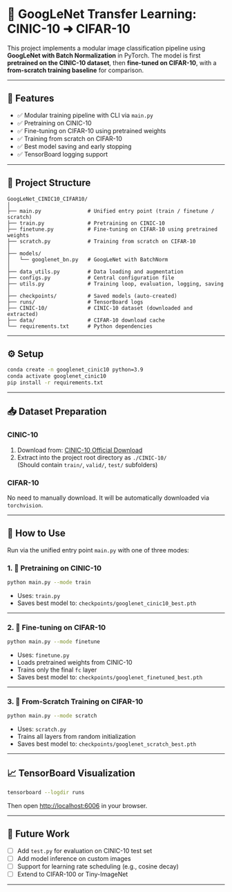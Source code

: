 # 🧠 GoogLeNet Transfer Learning: CINIC-10 ➜ CIFAR-10

This project implements a modular image classification pipeline using **GoogLeNet with Batch Normalization** in PyTorch. The model is first **pretrained on the CINIC-10 dataset**, then **fine-tuned on CIFAR-10**, with a **from-scratch training baseline** for comparison.

---

## 📌 Features

- ✅ Modular training pipeline with CLI via `main.py`
- ✅ Pretraining on CINIC-10
- ✅ Fine-tuning on CIFAR-10 using pretrained weights
- ✅ Training from scratch on CIFAR-10
- ✅ Best model saving and early stopping
- ✅ TensorBoard logging support

---

## 📁 Project Structure

```
GoogLeNet_CINIC10_CIFAR10/
│
├── main.py               # Unified entry point (train / finetune / scratch)
├── train.py              # Pretraining on CINIC-10
├── finetune.py           # Fine-tuning on CIFAR-10 using pretrained weights
├── scratch.py            # Training from scratch on CIFAR-10
│
├── models/
│   └── googlenet_bn.py   # GoogLeNet with BatchNorm
│
├── data_utils.py         # Data loading and augmentation
├── configs.py            # Central configuration file
├── utils.py              # Training loop, evaluation, logging, saving
│
├── checkpoints/          # Saved models (auto-created)
├── runs/                 # TensorBoard logs
├── CINIC-10/             # CINIC-10 dataset (downloaded and extracted)
├── data/                 # CIFAR-10 download cache
└── requirements.txt      # Python dependencies
```

---

## ⚙️ Setup

```bash
conda create -n googlenet_cinic10 python=3.9
conda activate googlenet_cinic10
pip install -r requirements.txt
```

---

## 📥 Dataset Preparation

### CINIC-10
1. Download from: [CINIC-10 Official Download](https://datashare.ed.ac.uk/handle/10283/3192)  
2. Extract into the project root directory as `./CINIC-10/`  
   (Should contain `train/`, `valid/`, `test/` subfolders)

### CIFAR-10
No need to manually download. It will be automatically downloaded via `torchvision`.

---

## 🚀 How to Use

Run via the unified entry point `main.py` with one of three modes:

### 1. 🧠 Pretraining on CINIC-10
```bash
python main.py --mode train
```

- Uses: `train.py`
- Saves best model to: `checkpoints/googlenet_cinic10_best.pth`

---

### 2. 🔧 Fine-tuning on CIFAR-10
```bash
python main.py --mode finetune
```

- Uses: `finetune.py`
- Loads pretrained weights from CINIC-10
- Trains only the final `fc` layer
- Saves best model to: `checkpoints/googlenet_finetuned_best.pth`

---

### 3. 🧪 From-Scratch Training on CIFAR-10
```bash
python main.py --mode scratch
```

- Uses: `scratch.py`
- Trains all layers from random initialization
- Saves best model to: `checkpoints/googlenet_scratch_best.pth`

---

## 📈 TensorBoard Visualization

```bash
tensorboard --logdir runs
```

Then open [http://localhost:6006](http://localhost:6006) in your browser.

---


## 🔮 Future Work

- [ ] Add `test.py` for evaluation on CINIC-10 test set
- [ ] Add model inference on custom images
- [ ] Support for learning rate scheduling (e.g., cosine decay)
- [ ] Extend to CIFAR-100 or Tiny-ImageNet

---
